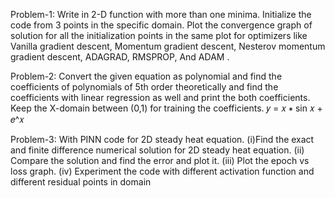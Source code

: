 Problem-1:  Write in 2-D function with more than one minima. Initialize the code from 3 points in the specific domain. Plot the convergence graph of solution for all the
initialization points in the same plot for optimizers like Vanilla gradient descent, Momentum gradient
descent, Nesterov momentum gradient descent, ADAGRAD, RMSPROP, And ADAM .

Problem-2: Convert the given equation as polynomial and find the coefficients of polynomials of 5th
order theoretically and find the coefficients with linear regression as well and print the both coefficients.
Keep the X-domain between (0,1) for training the coefficients.
𝑦 = 𝑥 ∗ sin 𝑥 + 𝑒^𝑥

Problem-3: With PINN code  for 2D steady heat equation. (i)Find
the exact and finite difference numerical solution for 2D steady heat equation. (ii) Compare the solution
and find the error and plot it. (iii) Plot the epoch vs loss graph. (iv) Experiment the code with different
activation function and different residual points in domain
